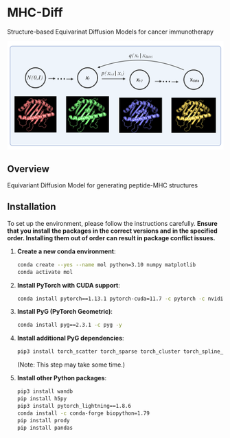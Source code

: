 
# MHC-Diff
Structure-based Equivarinat Diffusion Models for cancer immunotherapy

![Project Image](./Diffusion%20Chain.png)

## Overview

Equivariant Diffusion Model for generating peptide-MHC structures

## Installation

To set up the environment, please follow the instructions carefully. **Ensure that you install the packages in the correct versions and in the specified order. Installing them out of order can result in package conflict issues.**

1. **Create a new conda environment**:  
   ```sh
   conda create --yes --name mol python=3.10 numpy matplotlib
   conda activate mol
   ```

2. **Install PyTorch with CUDA support**:  
   ```sh
   conda install pytorch==1.13.1 pytorch-cuda=11.7 -c pytorch -c nvidia -y
   ```

3. **Install PyG (PyTorch Geometric)**:  
   ```sh
   conda install pyg==2.3.1 -c pyg -y
   ```

4. **Install additional PyG dependencies**:  
   ```sh
   pip3 install torch_scatter torch_sparse torch_cluster torch_spline_conv -f https://data.pyg.org/whl/torch-1.13.1+cu117.html
   ```  
   (Note: This step may take some time.)

5. **Install other Python packages**:  
   ```sh
   pip3 install wandb
   pip install h5py
   pip3 install pytorch_lightning==1.8.6
   conda install -c conda-forge biopython=1.79
   pip install prody
   pip install pandas
   ```